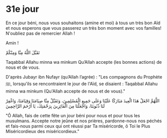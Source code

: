# 31e jour 

En ce jour béni, nous vous souhaitons (amine et moi) à tous un très bon Aïd et nous esperons que vous passerez un très bon moment avec vos familles! N'oubliez pas de remercier Allah !

Amin !

تَقَبَّلَ اللَّهُ مِنَّا وَمِنْكُمْ 

Taqabbal Allahu minna wa minkum
Qu’Allah accepte (les bonnes actions) de nous et de vous.

D'après Jubayr ibn Nufayr (qu’Allah l’agrée) :
"Les compagnons du Prophète ﷺ, lorsqu'ils se rencontraient le jour de l'Aïd, se disaient : Taqabbal Allahu minna wa minkum (Qu'Allah accepte de nous et de vous)."

اللَّهُمَّ اجْعَلْ هَذَا الْعِيدَ مَبَارَكًا عَلَيْنَا وَعَلَى جَمِيعِ الْمُسْلِمِينَ، وَتَقَبَّلْ مِنَّا صِيَامَنَا وَقِيَامَنَا، وَاغْفِرْ لَنَا ذُنُوبَنَا، وَاجْعَلْنَا مِنَ الْفَائِزِينَ بِرَحْمَتِكَ، يَا أَرْحَمَ الرَّاحِمِينَ

"Ô Allah, fais de cette fête un jour béni pour nous et pour tous les musulmans. Accepte notre jeûne et nos prières, pardonne-nous nos péchés et fais-nous parmi ceux qui ont réussi par Ta miséricorde, ô Toi le Plus Miséricordieux des miséricordieux."

